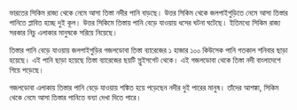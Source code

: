 ভারতের সিকিম রাজ্য থেকে নেমে আসা তিস্তা নদীর পানি বাড়ছে। উত্তর সিকিম থেকে জলপাইগুড়িতে নেমে আসা তিস্তার পানিতে প্লাবিত হচ্ছে দুই কূল। উত্তর সিকিমে তিস্তায় পানি বেড়ে যাওয়ায় ধসের ঘটনা ঘটেছে। ইতিমধ্যে সিকিম রাজ্য সরকার নিচু এলাকার মানুষকে সরিয়ে নিয়েছে।

তিস্তার পানি বেড়ে যাওয়ায় জলপাইগুড়ির গজলডোবা তিস্তা ব্যারেজের ১ হাজার ১০০ কিউসেক পানি গতকাল শনিবার ছাড়া হয়েছে। এই পানি ছাড়া হয়েছে তিস্তা ব্যারেজের ছয়টি স্লুইসগেট থেকে। এই গজলডোবা থেকে তিস্তা নদী বাংলাদেশে গিয়ে পড়েছে।

গজলডোবা এলাকায় তিস্তার পানি বেড়ে যাওয়ায় শঙ্কিত হয়ে পড়েছেন নদীর দুই পারের মানুষ। তাঁদের আশঙ্কা, সিকিম থেকে নেমে আসা তিস্তার পানিতে বন্যা দেখা দিতে পারে।

